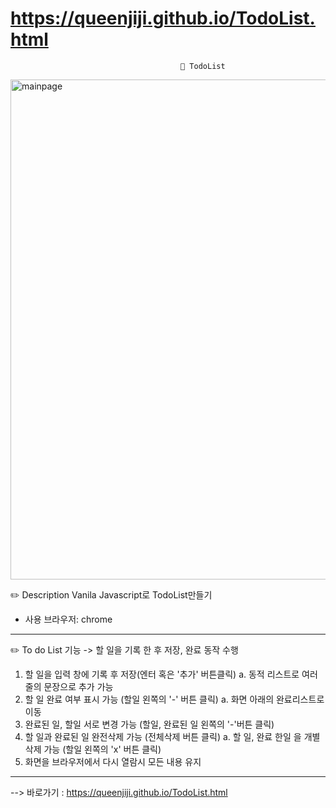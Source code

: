 # https://queenjiji.github.io/TodoList.html
                                          📝 TodoList

<img width="800" alt="mainpage" src="https://user-images.githubusercontent.com/94300810/148678673-c4d35ddb-2ac1-42f8-8cdc-da40801d02c8.png">



✏️ Description 
 Vanila Javascript로 TodoList만들기

* 사용 브라우저: chrome

------------------------------------------------------------

✏️ To do List 기능
-> 할 일을 기록 한 후 저장, 완료 동작 수행
   1) 할 일을 입력 창에 기록 후 저장(엔터 혹은 '추가' 버튼클릭)
         a. 동적 리스트로 여러줄의 문장으로 추가 가능
   2) 할 일 완료 여부 표시 가능 (할일 왼쪽의 '-' 버튼 클릭)
         a. 화면 아래의 완료리스트로 이동 
   3) 완료된 일, 할일 서로 변경 가능 (할일, 완료된 일 왼쪽의 '-'버튼 클릭)
   4) 할 일과 완료된 일 완전삭제 가능 (전체삭제 버튼 클릭)
         a.  할 일, 완료 한일 을 개별 삭제 가능 (할일 왼쪽의 'x' 버튼 클릭)
   5) 화면을 브라우저에서 다시 열람시 모든 내용 유지

--------------------------------------------------------------


--> 바로가기 : https://queenjiji.github.io/TodoList.html
